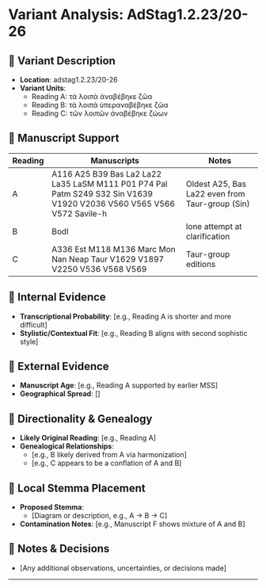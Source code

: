 # Variant Analysis: AdStag1.2.23/20-26

## 📌 Variant Description
- **Location**: adstag1.2.23/20-26
- **Variant Units**: 
  - Reading A: τὰ λοιπὰ ἀναβέβηκε ζῶα
  - Reading B: τὰ λοιπὰ ὑπεραναβέβηκε ζῶα
  - Reading C: τῶν λοιπῶν ἀναβέβηκε ζώων

## 🧬 Manuscript Support
| Reading | Manuscripts | Notes |
|--------|-------------|-------|
| A      | A116 A25 B39 Bas La2 La22 La35 LaSM M111 P01 P74 Pal Patm S249 S32 Sin V1639 V1920 V2036 V560 V565 V566 V572 Savile-h | Oldest A25, Bas La22 even from Taur-group (Sin) |
| B      | Bodl    | lone attempt at clarification |
| C      | A336 Est M118 M136 Marc Mon Nan Neap Taur V1629 V1897 V2250 V536 V568 V569       | Taur-group editions |

## 🧠 Internal Evidence
- **Transcriptional Probability**: [e.g., Reading A is shorter and more difficult]
- **Stylistic/Contextual Fit**: [e.g., Reading B aligns with second sophistic style]

## 🧭 External Evidence
- **Manuscript Age**: [e.g., Reading A supported by earlier MSS]
- **Geographical Spread**: []

## 🔄 Directionality & Genealogy
- **Likely Original Reading**: [e.g., Reading A]
- **Genealogical Relationships**:
  - [e.g., B likely derived from A via harmonization]
  - [e.g., C appears to be a conflation of A and B]

## 🌿 Local Stemma Placement
- **Proposed Stemma**:
  - [Diagram or description, e.g., A → B → C]
- **Contamination Notes**: [e.g., Manuscript F shows mixture of A and B]

## 📝 Notes & Decisions
- [Any additional observations, uncertainties, or decisions made]

---